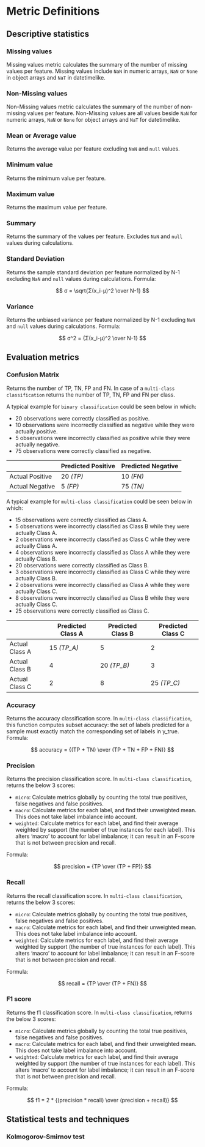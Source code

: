 # Metric Definitions

## Descriptive statistics

### Missing values
Missing values metric calculates the summary of the number of missing values per feature. Missing values include `NaN` in numeric arrays, `NaN` or `None` in object arrays and `NaT` in datetimelike.

### Non-Missing values
Non-Missing values metric calculates the summary of the number of non-missing values per feature. Non-Missing values are all values beside `NaN` for numeric arrays, `NaN` or `None` for object arrays and `NaT` for datetimelike.

### Mean or Average value
Returns the average value per feature excluding `NaN` and `null` values.

### Minimum value
Returns the minimum value per feature.

### Maximum value
Returns the maximum value per feature.

### Summary
Returns the summary of the values per feature. Excludes `NaN` and `null` values during calculations.

### Standard Deviation
Returns the sample standard deviation per feature normalized by N-1 excluding `NaN` and `null` values during calculations. Formula:

$$ 
σ = \sqrt{Σ(x_i-μ)^2 \over Ν-1}
$$

### Variance
Returns the unbiased variance per feature normalized by N-1 excluding `NaN` and `null` values during calculations. Formula:

$$ 
σ^2 = {Σ(x_i-μ)^2 \over Ν-1}
$$

## Evaluation metrics

### Confusion Matrix
Returns the number of TP, TN, FP and FN. In case of a `multi-class classification` returns the number of TP, TN, FP and FN per class.

A typical example for `binary classification` could be seen below in which:

- 20 observations were correctly classified as positive.
- 10 observations were incorrectly classified as negative while they were actually positive.
- 5 observations were incorrectly classified as positive while they were actually negative.
- 75 observations were correctly classified as negative.

|               | Predicted Positive | Predicted Negative |
|----------------|--------------------|--------------------|
| Actual Positive |         20  *(TP)*       |         10 *(FN)*        |
| Actual Negative |         5 *(FP)*          |         75 *(TN)*         |

A typical example for `multi-class classification` could be seen below in which:

- 15 observations were correctly classified as Class A.
- 5 observations were incorrectly classified as Class B while they were actually Class A.
- 2 observations were incorrectly classified as Class C while they were actually Class A.
- 4 observations were incorrectly classified as Class A while they were actually Class B.
- 20 observations were correctly classified as Class B.
- 3 observations were incorrectly classified as Class C while they were actually Class B.
- 2 observations were incorrectly classified as Class A while they were actually Class C.
- 8 observations were incorrectly classified as Class B while they were actually Class C.
- 25 observations were correctly classified as Class C.

|               | Predicted Class A | Predicted Class B | Predicted Class C |
|----------------|--------------------|--------------------|--------------------|
| Actual Class A |         15 *(TP_A)*         |          5        |         2         |
| Actual Class B |         4         |         20 *(TP_B)*        |         3         |
| Actual Class C |         2          |         8         |         25 *(TP_C)*        |

### Accuracy
Returns the accuracy classification score. In `multi-class classification`, this function computes subset accuracy: the set of labels predicted for a sample must exactly match the corresponding set of labels in y_true. Formula:

$$ 
accuracy = {(TP + TN) \over (TP + TN + FP + FN)}
$$

### Precision
Returns the precision classification score. In `multi-class classification`, returns the below 3 scores:

- `micro`: Calculate metrics globally by counting the total true positives, false negatives and false positives.
- `macro`: Calculate metrics for each label, and find their unweighted mean. This does not take label imbalance into account.
- `weighted`: Calculate metrics for each label, and find their average weighted by support (the number of true instances for each label). This alters ‘macro’ to account for label imbalance; it can result in an F-score that is not between precision and recall.

Formula:

$$ 
precision = {TP \over (TP + FP)}
$$

### Recall
Returns the recall classification score. In `multi-class classification`, returns the below 3 scores:

- `micro`: Calculate metrics globally by counting the total true positives, false negatives and false positives.
- `macro`: Calculate metrics for each label, and find their unweighted mean. This does not take label imbalance into account.
- `weighted`: Calculate metrics for each label, and find their average weighted by support (the number of true instances for each label). This alters ‘macro’ to account for label imbalance; it can result in an F-score that is not between precision and recall.

Formula:

$$ 
recall = {TP \over (TP + FN)}
$$

### F1 score
Returns the f1 classification score. In `multi-class classification`, returns the below 3 scores:

- `micro`: Calculate metrics globally by counting the total true positives, false negatives and false positives.
- `macro`: Calculate metrics for each label, and find their unweighted mean. This does not take label imbalance into account.
- `weighted`: Calculate metrics for each label, and find their average weighted by support (the number of true instances for each label). This alters ‘macro’ to account for label imbalance; it can result in an F-score that is not between precision and recall.

Formula:

$$ 
f1 = 2 * {(precision * recall) \over (precision + recall)}
$$

## Statistical tests and techniques

### Kolmogorov-Smirnov test

